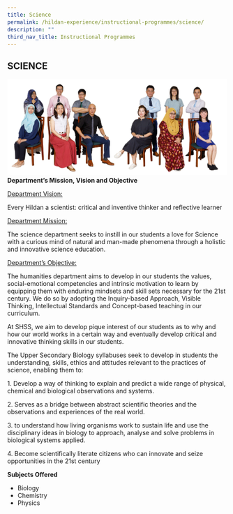 ```yaml
---
title: Science
permalink: /hildan-experience/instructional-programmes/science/
description: ""
third_nav_title: Instructional Programmes
---
```


SCIENCE
-------
![](/images/Staff/sci.jpg)
**Department’s Mission, Vision and Objective**

<u>Department Vision:  </u>

<style> { margin:0;} </style>Every Hildan a scientist: critical and inventive thinker and reflective learner

<u>Department Mission:</u>

<style> { margin:0;} </style>The science department seeks to instill in our students a love for Science with a curious mind of natural and man-made phenomena through a holistic and innovative science education.
 
<u>Department’s Objective:</u>

<style> { margin:0;} </style>The humanities department aims to develop in our students the values, social-emotional competencies and intrinsic motivation to learn by equipping them with enduring mindsets and skill sets necessary for the 21st century. We do so by adopting the Inquiry-based Approach, Visible Thinking, Intellectual Standards and Concept-based teaching in our curriculum. 
<p></p>
<style> { margin:0;} </style>At SHSS, we aim to develop pique interest of our students as to why and how our world works in a certain way and eventually develop critical and innovative thinking skills in our students. 
<p></p>
<style> { margin:0;} </style>The Upper Secondary Biology syllabuses seek to develop in students the understanding, skills, ethics and attitudes relevant to the practices of science, enabling them to:
<p></p>
1. Develop a way of thinking to explain and predict a wide range of physical, chemical and biological observations and systems.<p></p>
2. Serves as a bridge between abstract scientific theories and the observations and experiences of the real world.<p></p>
3. to understand how living organisms work to sustain life and use the disciplinary ideas in biology to approach, analyse and solve problems in biological systems applied.<p></p>
4. Become scientifically literate citizens who can innovate and seize opportunities in the 21st century
<p></p>

<style> { margin:0;} </style><b>Subjects Offered </b>
* Biology
* Chemistry 
* Physics



